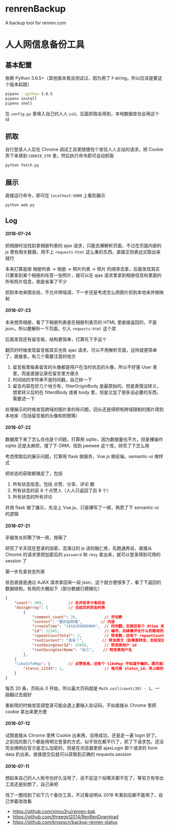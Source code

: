 # renrenBackup

A backup tool for renren.com


# 人人网信息备份工具

## 基本配置

依赖 Python 3.6.5+（其他版本我没测试过，因为用了 f-string，所以应该是要这个版本起跳）

```bash
pipenv --python 3.6.5
pipenv install
pipenv shell
```

在 `config.py` 里填入自己的人人 `uid`，后面抓取会用到，本地数据库也会用这个 id


## 抓取

自行登录人人后在 Chrome 调试工具里随便找个发往人人主站的请求，把 Cookie 弄下来填到 `COOKIE_STR` 里，然后执行命令即可自动抓取

```bash
python fetch.py
```


## 展示

直接运行命令，即可在 `localhost:5000` 上看到展示

```bash
python web.py
```


## Log

#### 2018-07-24

抓相册时没找到拿相册列表的 ajax 请求，只能去裸解析页面，不过在页面内嵌的 js 里有相关数据，用不上 `requests-html` 这么重的东西，直接正则表达式取出来就行

本来打算是按 相册列表 -> 相册 -> 照片列表 -> 照片 的顺序去拿，后面发现其实只要拿到某个相册的任意一张照片，就可以在 ajax 请求里拿到相册信息和里面的所有照片信息，倒是省事了不少

抓到本地来图全挂，不允许跨域调，下一步还是考虑怎么把图片抓到本地来并做映射


#### 2018-07-23

本来想弄相册，看了下相册列表是在相册列表页的 HTML 里直接返回的，不是 json，所以要解析一下页面，引入 `requests-html` 这个库

后面发现还有留言板，结构更简单，打算先下手这个

翻页的时候发现留言板其实也有 ajax 请求，可以不用解析页面，这样就更简单了，直接拿。有几个需要注意的地方

1. 留言板里每条留言的头像都是用户在当时状态的头像，所以不好塞 User 表里，而是直接记录在留言里方便点
2. 时间给的字符串不是时间戳，自己转一下
3. 留言内容在好几个地方有，filterOriginBody 是最原始的，但是表情没转义，想拿转义后的在 filterdBody 或者 body 里，但是又加了很多没必要的东西，需要滤一下

处理展示的时候发现跨域的图片拿的有问题，回头还是得把有跨域限制的图片爬到本地来（包括留言板的头像和附图等）


#### 2018-07-22

数据爬下来了怎么存也是个问题，打算用 sqlite，因为数据量也不大，但是裸操作 sqlite 还是太麻烦，搜了下 ORM，找到 peewee 这个库，研究了下怎么用

考虑爬取后的展示问题，打算用 flask 做服务，Vue.js 做前端，semantic-ui 做样式

把状态的获取都搞定了，包括

1. 所有状态信息。包括 点赞、分享、评论 数
2. 所有状态的前 8 个点赞人（人人只返回了前 8 个）
3. 所有状态的所有评论

并用 flask 做了展示，先没上 Vue.js，只是裸写了一顿，熟悉了下 semantic-ui 的逻辑


#### 2018-07-21

牙龈发炎折腾了快一周，拖稿了

研究了半天现在登录的加密，混淆过的 js 读的脑仁疼，先跑通再说，直接从 Chrome 的请求里把加密后的 `password` 和 `rkey` 拿出来，就可以登录得到可用的 session 了

第一步先拿状态列表

状态直接是通过 AJAX 请求拿回来一段 json，这个就方便很多了，看了下返回的数据结构，有用的大概如下（部分数据已模糊化）

```json
{
    "count": 999,           // 总共有多少条状态
    "doingArray": [         // 当前页的状态列表
        {
            "comment_count": 20,            // 评论数
            "content": "要的留邮箱",        // 内容
            "createTime": "1416289808000",  // 时间戳，后面还有个 dtime 用来显示，我们爬就不用了
            "id": 12345,                    // 编号，后续拿评论什么的都用的上
            "repeatCountTotal": 2,          // 转发数，还有个 repeatCount 不知道干嘛的（直接转发？）
            "rootContent": "谁有？",        // 转发原文（如果是转发，否则没这个和下面几个字段）
            "rootDoingUserId": 23456,       // 转发原用户 id
            "rootDoingUserName": "张三",    // 转发原用户名
        },
    ]
    "likeInfoMap": {        // 点赞信息，还有个 likeMap 不知道干嘛的，跟页面对比是这个有用
        "status_12345": 1,                  // 格式是 status_id，用上面的来找就行了
    }
}
```

每页 20 条，页码从 0 开始，所以最大页码就是 `Math.ceil(count/20) - 1`，一路翻过去就好

重新爬的时候发现调登录可能会遇上要输入验证码，不如直接从 Chrome 里把 cookie 拿出来更方便

#### 2018-07-12

试图直接从 Chrome 里拷 Cookie 出来用，没用成功，还是走一遍 login 好了。之前找的那几个都是用明文登录的方式，似乎现在都不行了，抓了下请求包，还没完全搞明白官方是怎么加密的，但是在浏览器里把 ajaxLogin 那个请求的 form data 扒出来，直接提交后就可以获取到正确的 requests.session

#### 2018-07-11

想起来自己的人人账号也好久没用了，说不定这个站哪天都不在了，等官方有导出工具还是别想了，自己来吧

找了一圈找到了如下几个备份工具，不过看说明从 2018 年某刻后都不能用了，自己学着改改看

* https://github.com/xinyu3ru/renren-bak
* https://github.com/threegirl2014/RenRenDownload
* https://github.com/kngxscn/backup-renren-status

